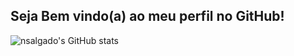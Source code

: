 ## Seja Bem vindo(a) ao meu perfil no GitHub!

![nsalgado's GitHub stats](https://github-readme-stats.vercel.app/api?username=nsalgado2000&show_icons=true&theme=catppuccin_mocha)
 

